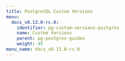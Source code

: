 ```yaml
---
title: PostgreSQL Custom Versions
menu:
  docs_v0.13.0-rc.0:
    identifier: pg-custom-versions-postgres
    name: Custom Versions
    parent: pg-postgres-guides
    weight: 45
menu_name: docs_v0.13.0-rc.0
---
```



